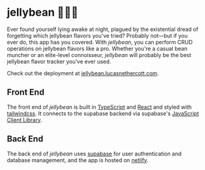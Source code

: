 # jellybean 🍬🍭🍫

Ever found yourself lying awake at night, plagued by the existential dread of forgetting which jellybean flavors you've tried? Probably not—but if you ever do, this app has you covered. With _jellybean_, you can perform CRUD operations on jellybean flavors like a pro. Whether you're a casual bean muncher or an elite-level connoisseur, _jellybean_ will probably be the best jellybean flavor tracker you've ever used.

Check out the deployment at [jellybean.lucasnethercott.com](https://jellybean.lucasnethercott.com).

## Front End

The front end of _jellybean_ is built in [TypeScript](https://www.typescriptlang.org) and [React](https://react.dev) and styled with [tailwindcss](https://tailwindcss.com). It connects to the supabase backend via supabase's [JavaScript Client Library](https://supabase.com/docs/reference/javascript/introduction).

## Back End

The back end of _jellybean_ uses [supabase](https://supabase.com) for user authentication and database management, and the app is hosted on [netlify](https://www.netlify.com).
